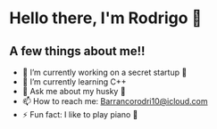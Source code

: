 

# Hello there, I'm Rodrigo 👋
<!-- ![This is an image](https://myoctocat.com/assets/images/base-octocat.svg) -->

## A few things about me!! 
- 🔭 I’m currently working on a secret startup 🥳
- 🌱 I’m currently learning C++ 
- 💬 Ask me about my husky 🐶
- 📫 How to reach me: Barrancorodri10@icloud.com
- ⚡️ Fun fact: I like to play piano 🎹

